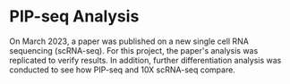# PIP-seq Analysis
On March 2023, a paper was published on a new single cell RNA sequencing (scRNA-seq). For this project, the paper's analysis was replicated to verify results. In addition, further differentiation analysis was conducted to see how PIP-seq and 10X scRNA-seq compare.  
